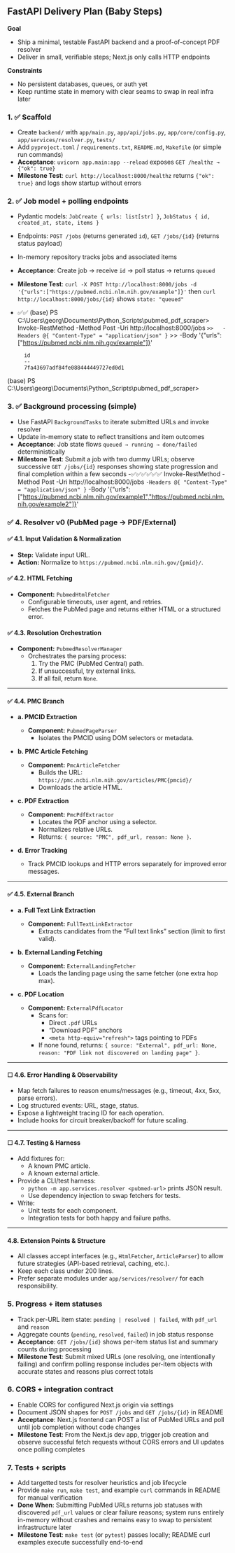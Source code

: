 ## FastAPI Delivery Plan (Baby Steps)

**Goal**
- Ship a minimal, testable FastAPI backend and a proof-of-concept PDF resolver
- Deliver in small, verifiable steps; Next.js only calls HTTP endpoints

**Constraints**
- No persistent databases, queues, or auth yet
- Keep runtime state in memory with clear seams to swap in real infra later

### 1. ✅ Scaffold
- Create `backend/` with `app/main.py`, `app/api/jobs.py`, `app/core/config.py`, `app/services/resolver.py`, `tests/`
- Add `pyproject.toml` / `requirements.txt`, `README.md`, `Makefile` (or simple run commands)
- **Acceptance**: `uvicorn app.main:app --reload` exposes `GET /healthz → {"ok": true}`
- **Milestone Test**: `curl http://localhost:8000/healthz` returns `{"ok": true}` and logs show startup without errors

### 2. ✅ Job model + polling endpoints
- Pydantic models: `JobCreate { urls: list[str] }`, `JobStatus { id, created_at, state, items }`
- Endpoints: `POST /jobs` (returns generated `id`), `GET /jobs/{id}` (returns status payload)
- In-memory repository tracks jobs and associated items
- **Acceptance**: Create job → receive `id` → poll status → returns `queued`
- **Milestone Test**: `curl -X POST http://localhost:8000/jobs -d '{"urls":["https://pubmed.ncbi.nlm.nih.gov/example"]}'` then `curl http://localhost:8000/jobs/{id}` shows `state: "queued"`
- ✅✅ (base) PS C:\Users\georg\Documents\Python_Scripts\pubmed_pdf_scraper> Invoke-RestMethod      -Method  Post -Uri http://localhost:8000/jobs `
        >>   -Headers @{ "Content-Type" = "application/json" } `
        >>   -Body '{"urls":["https://pubmed.ncbi.nlm.nih.gov/example"]}'

        id
        --
        7fa43697adf84fe088444449727ed0d1


(base) PS C:\Users\georg\Documents\Python_Scripts\pubmed_pdf_scraper>

### 3. ✅ Background processing (simple)
- Use FastAPI `BackgroundTasks` to iterate submitted URLs and invoke resolver
- Update in-memory state to reflect transitions and item outcomes
- **Acceptance**: Job state flows `queued → running → done/failed` deterministically
- **Milestone Test**: Submit a job with two dummy URLs; observe successive `GET /jobs/{id}` responses showing state progression and final completion within a few seconds
-✅✅✅✅✅✅ Invoke-RestMethod -Method Post -Uri http://localhost:8000/jobs `
     -Headers @{ "Content-Type" = "application/json" } `
     -Body '{"urls":["https://pubmed.ncbi.nlm.nih.gov/example1","https://pubmed.ncbi.nlm.nih.gov/example2"]}'

### ✅ 4. Resolver v0 (PubMed page → PDF/External)

#### ✅ 4.1. Input Validation & Normalization
- **Step:** Validate input URL.
- **Action:** Normalize to `https://pubmed.ncbi.nlm.nih.gov/{pmid}/`.

#### ✅ 4.2. HTML Fetching
- **Component:** `PubmedHtmlFetcher`
  - Configurable timeouts, user agent, and retries.
  - Fetches the PubMed page and returns either HTML or a structured error.

#### ✅ 4.3. Resolution Orchestration
- **Component:** `PubmedResolverManager`
  - Orchestrates the parsing process:
    1. Try the PMC (PubMed Central) path.
    2. If unsuccessful, try external links.
    3. If all fail, return `None`.

---

#### ✅ 4.4. PMC Branch

- **a. PMCID Extraction**
  - **Component:** `PubmedPageParser`
    - Isolates the PMCID using DOM selectors or metadata.

- **b. PMC Article Fetching**
  - **Component:** `PmcArticleFetcher`
    - Builds the URL: `https://pmc.ncbi.nlm.nih.gov/articles/PMC{pmcid}/`
    - Downloads the article HTML.

- **c. PDF Extraction**
  - **Component:** `PmcPdfExtractor`
    - Locates the PDF anchor using a selector.
    - Normalizes relative URLs.
    - Returns: `{ source: "PMC", pdf_url, reason: None }`.

- **d. Error Tracking**
  - Track PMCID lookups and HTTP errors separately for improved error messages.

---

#### ✅ 4.5. External Branch

- **a. Full Text Link Extraction**
  - **Component:** `FullTextLinkExtractor`
    - Extracts candidates from the “Full text links” section (limit to first valid).

- **b. External Landing Fetching**
  - **Component:** `ExternalLandingFetcher`
    - Loads the landing page using the same fetcher (one extra hop max).

- **c. PDF Location**
  - **Component:** `ExternalPdfLocator`
    - Scans for:
      - Direct `.pdf` URLs
      - “Download PDF” anchors
      - `<meta http-equiv="refresh">` tags pointing to PDFs
    - If none found, returns: `{ source: "External", pdf_url: None, reason: "PDF link not discovered on landing page" }`.

---

#### ☐ 4.6. Error Handling & Observability

- Map fetch failures to reason enums/messages (e.g., timeout, 4xx, 5xx, parse errors).
- Log structured events: URL, stage, status.
- Expose a lightweight tracing ID for each operation.
- Include hooks for circuit breaker/backoff for future scaling.

---

#### ☐ 4.7. Testing & Harness

- Add fixtures for:
  - A known PMC article.
  - A known external article.
- Provide a CLI/test harness:
  - `python -m app.services.resolver <pubmed-url>` prints JSON result.
  - Use dependency injection to swap fetchers for tests.
- Write:
  - Unit tests for each component.
  - Integration tests for both happy and failure paths.

---

#### 4.8. Extension Points & Structure

- All classes accept interfaces (e.g., `HtmlFetcher`, `ArticleParser`) to allow future strategies (API-based retrieval, caching, etc.).
- Keep each class under 200 lines.
- Prefer separate modules under `app/services/resolver/` for each responsibility.

### 5. Progress + item statuses
- Track per-URL item state: `pending | resolved | failed`, with `pdf_url` and `reason`
- Aggregate counts (`pending`, `resolved`, `failed`) in job status response
- **Acceptance**: `GET /jobs/{id}` shows per-item status list and summary counts during processing
- **Milestone Test**: Submit mixed URLs (one resolving, one intentionally failing) and confirm polling response includes per-item objects with accurate states and reasons plus correct totals

### 6. CORS + integration contract
- Enable CORS for configured Next.js origin via settings
- Document JSON shapes for `POST /jobs` and `GET /jobs/{id}` in README
- **Acceptance**: Next.js frontend can POST a list of PubMed URLs and poll until job completion without code changes
- **Milestone Test**: From the Next.js dev app, trigger job creation and observe successful fetch requests without CORS errors and UI updates once polling completes

### 7. Tests + scripts
- Add targetted tests for resolver heuristics and job lifecycle
- Provide `make run`, `make test`, and example `curl` commands in README for manual verification
- **Done When**: Submitting PubMed URLs returns job statuses with discovered `pdf_url` values or clear failure reasons; system runs entirely in-memory without crashes and remains easy to swap to persistent infrastructure later
- **Milestone Test**: `make test` (or `pytest`) passes locally; README curl examples execute successfully end-to-end

